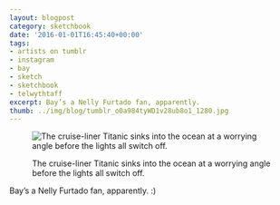 ```yaml
---
layout: blogpost
category: sketchbook
date: '2016-01-01T16:45:40+00:00'
tags:
- artists on tumblr
- instagram
- bay
- sketch
- sketchbook
- telwythtaff
excerpt: Bay’s a Nelly Furtado fan, apparently.
thumb: ../img/blog/tumblr_o0a984tyWD1v28ub8o1_1280.jpg
---
```


<figure class="article_img">
<img src="/img/blog/tumblr_o0a984tyWD1v28ub8o1_1280.jpg" alt="The cruise-liner Titanic sinks into the ocean at a worrying angle before the lights all switch off." data-orig-height="600" data-orig-width="500">
<figcaption><p>The cruise-liner Titanic sinks into the ocean at a worrying angle before the lights all switch off.</p></figcaption>
</figure>

Bay’s a Nelly Furtado fan, apparently. :)

